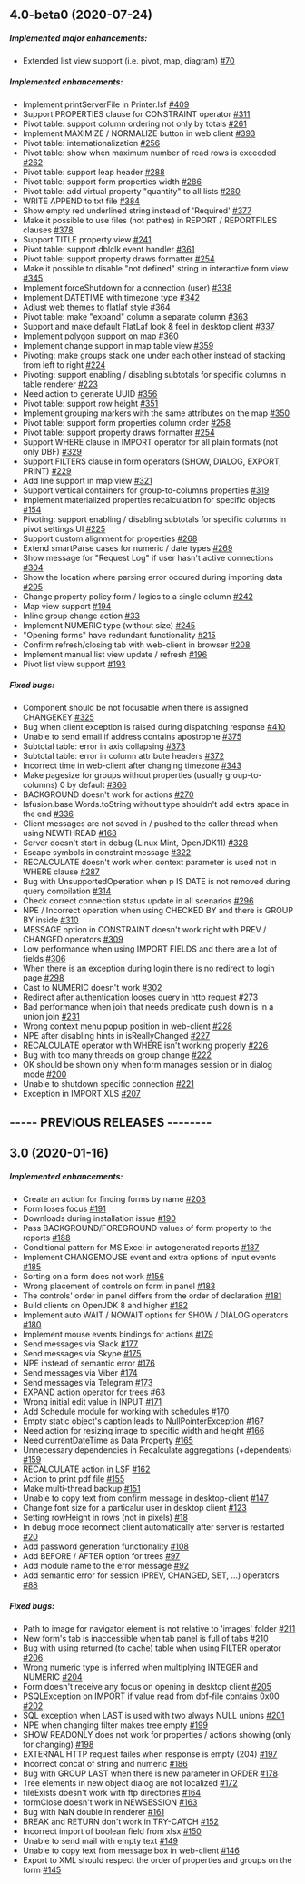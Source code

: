 ## 4.0-beta0 (2020-07-24)
##### Implemented major enhancements:
 - Extended list view support (i.e. pivot, map, diagram) [#70](https://github.com/lsfusion/platform/issues/70)
##### Implemented enhancements:
 - Implement printServerFile in Printer.lsf [#409](https://github.com/lsfusion/platform/issues/409)
 - Support PROPERTIES clause for CONSTRAINT operator [#311](https://github.com/lsfusion/platform/issues/311)
 - Pivot table: support column ordering not only by totals [#261](https://github.com/lsfusion/platform/issues/261)
 - Implement MAXIMIZE / NORMALIZE button in web client [#393](https://github.com/lsfusion/platform/issues/393)
 - Pivot table: internationalization [#256](https://github.com/lsfusion/platform/issues/256)
 - Pivot table: show when maximum number of read rows is exceeded [#262](https://github.com/lsfusion/platform/issues/262)
 - Pivot table: support leap header [#288](https://github.com/lsfusion/platform/issues/288)
 - Pivot table: support form properties width [#286](https://github.com/lsfusion/platform/issues/286)
 - Pivot table: add virtual property "quantity" to all lists [#260](https://github.com/lsfusion/platform/issues/260)
 - WRITE APPEND to txt file [#384](https://github.com/lsfusion/platform/issues/384)
 - Show empty red underlined string instead of 'Required' [#377](https://github.com/lsfusion/platform/issues/377)
 - Make it possible to use files (not pathes) in REPORT / REPORTFILES clauses [#378](https://github.com/lsfusion/platform/issues/378)
 - Support TITLE property view [#241](https://github.com/lsfusion/platform/issues/241)
 - Pivot table: support dblclk event handler [#361](https://github.com/lsfusion/platform/issues/361)
 - Pivot table: support property draws formatter [#254](https://github.com/lsfusion/platform/issues/254)
 - Make it possible to disable "not defined" string in interactive form view [#345](https://github.com/lsfusion/platform/issues/345)
 - Implement forceShutdown for a connection (user) [#338](https://github.com/lsfusion/platform/issues/338)
 - Implement DATETIME with timezone type [#342](https://github.com/lsfusion/platform/issues/342)
 - Adjust web themes to flatlaf style [#364](https://github.com/lsfusion/platform/issues/364)
 - Pivot table: make "expand" column a separate column [#363](https://github.com/lsfusion/platform/issues/363)
 - Support and make default FlatLaf look & feel in desktop client [#337](https://github.com/lsfusion/platform/issues/337)
 - Implement polygon support on map [#360](https://github.com/lsfusion/platform/issues/360)
 - Implement change support in map table view [#359](https://github.com/lsfusion/platform/issues/359)
 - Pivoting: make groups stack one under each other instead of stacking from left to right [#224](https://github.com/lsfusion/platform/issues/224)
 - Pivoting: support enabling / disabling subtotals for specific columns in table renderer  [#223](https://github.com/lsfusion/platform/issues/223)
 - Need action to generate UUID [#356](https://github.com/lsfusion/platform/issues/356)
 - Pivot table: support row height [#351](https://github.com/lsfusion/platform/issues/351)
 - Implement grouping markers with the same attributes on the map [#350](https://github.com/lsfusion/platform/issues/350)
 - Pivot table: support form properties column order  [#258](https://github.com/lsfusion/platform/issues/258)
 - Pivot table: support property draws formatter [#254](https://github.com/lsfusion/platform/issues/254)
 - Support WHERE clause in IMPORT operator for all plain formats (not only DBF) [#329](https://github.com/lsfusion/platform/issues/329)
 - Support FILTERS clause in form operators (SHOW, DIALOG, EXPORT, PRINT) [#229](https://github.com/lsfusion/platform/issues/229)
 - Add line support in map view [#321](https://github.com/lsfusion/platform/issues/321)
 - Support vertical containers for group-to-columns properties [#319](https://github.com/lsfusion/platform/issues/319)
 - Implement materialized properties recalculation for specific objects [#154](https://github.com/lsfusion/platform/issues/154)
 - Pivoting: support enabling / disabling subtotals for specific columns in pivot settings UI [#225](https://github.com/lsfusion/platform/issues/225)
 - Support custom alignment for properties [#268](https://github.com/lsfusion/platform/issues/268)
 - Extend smartParse cases for numeric / date types [#269](https://github.com/lsfusion/platform/issues/269)
 - Show message for "Request Log" if user hasn't active connections [#304](https://github.com/lsfusion/platform/issues/304)
 - Show the location where parsing error occured during importing data [#295](https://github.com/lsfusion/platform/issues/295)
 - Change property policy form / logics to a single column [#242](https://github.com/lsfusion/platform/issues/242)
 - Map view support [#194](https://github.com/lsfusion/platform/issues/194)
 - Inline group change action [#33](https://github.com/lsfusion/platform/issues/33)
 - Implement NUMERIC type (without size) [#245](https://github.com/lsfusion/platform/issues/245)
 - "Opening forms" have redundant functionality [#215](https://github.com/lsfusion/platform/issues/215)
 - Confirm refresh/closing tab with web-client  in browser [#208](https://github.com/lsfusion/platform/issues/208)
 - Implement manual list view update / refresh [#196](https://github.com/lsfusion/platform/issues/196)
 - Pivot list view support [#193](https://github.com/lsfusion/platform/issues/193)
##### Fixed bugs:
 - Component should be not focusable when there is assigned CHANGEKEY [#325](https://github.com/lsfusion/platform/issues/325)
 - Bug when client exception is raised during dispatching response [#410](https://github.com/lsfusion/platform/issues/410)
 - Unable to send email if address contains apostrophe [#375](https://github.com/lsfusion/platform/issues/375)
 - Subtotal table: error in axis collapsing [#373](https://github.com/lsfusion/platform/issues/373)
 - Subtotal table: error in column attribute headers [#372](https://github.com/lsfusion/platform/issues/372)
 - Incorrect time in web-client after changing timezone [#343](https://github.com/lsfusion/platform/issues/343)
 - Make pagesize for groups without properties (usually group-to-columns) 0 by default [#366](https://github.com/lsfusion/platform/issues/366)
 - BACKGROUND doesn't work for actions [#270](https://github.com/lsfusion/platform/issues/270)
 - lsfusion.base.Words.toString without type shouldn't add extra space in the end [#336](https://github.com/lsfusion/platform/issues/336)
 - Client messages are not saved in / pushed to the caller thread when using NEWTHREAD [#168](https://github.com/lsfusion/platform/issues/168)
 - Server doesn't start in debug (Linux Mint, OpenJDK11) [#328](https://github.com/lsfusion/platform/issues/328)
 - Escape symbols in constraint message [#322](https://github.com/lsfusion/platform/issues/322)
 - RECALCULATE doesn't work when context parameter is used not in WHERE clause [#287](https://github.com/lsfusion/platform/issues/287)
 - Bug with UnsupportedOperation when p IS DATE is not removed during query compilation [#314](https://github.com/lsfusion/platform/issues/314)
 - Check correct connection status update in all scenarios [#296](https://github.com/lsfusion/platform/issues/296)
 - NPE / Incorrect operation when using CHECKED BY and there is GROUP BY inside [#310](https://github.com/lsfusion/platform/issues/310)
 - MESSAGE option in CONSTRAINT doesn't work right with PREV / CHANGED operators [#309](https://github.com/lsfusion/platform/issues/309)
 - Low performance when using IMPORT FIELDS and there are a lot of fields [#306](https://github.com/lsfusion/platform/issues/306)
 - When there is an exception during login there is no redirect to login page [#298](https://github.com/lsfusion/platform/issues/298)
 - Cast to NUMERIC doesn't work [#302](https://github.com/lsfusion/platform/issues/302)
 - Redirect after authentication looses query in http request [#273](https://github.com/lsfusion/platform/issues/273)
 - Bad performance when join that needs predicate push down is in a union join  [#231](https://github.com/lsfusion/platform/issues/231)
 - Wrong context menu popup position in web-client [#228](https://github.com/lsfusion/platform/issues/228)
 - NPE after disabling hints in isReallyChanged [#227](https://github.com/lsfusion/platform/issues/227)
 - RECALCULATE operator with WHERE isn't working properly [#226](https://github.com/lsfusion/platform/issues/226)
 - Bug with too many threads on group change [#222](https://github.com/lsfusion/platform/issues/222)
 - OK should be shown only when form manages session or in dialog mode [#200](https://github.com/lsfusion/platform/issues/200)
 - Unable to shutdown specific connection [#221](https://github.com/lsfusion/platform/issues/221)
 - Exception in IMPORT XLS [#207](https://github.com/lsfusion/platform/issues/207)
## ----- PREVIOUS RELEASES --------
## 3.0 (2020-01-16)
##### Implemented enhancements:
 - Create an action for finding forms by name [#203](https://github.com/lsfusion/platform/issues/203)
 - Form loses focus [#191](https://github.com/lsfusion/platform/issues/191)
 - Downloads during installation issue [#190](https://github.com/lsfusion/platform/issues/190)
 - Pass BACKGROUND/FOREGROUND values of form property to the reports [#188](https://github.com/lsfusion/platform/issues/188)
 - Conditional pattern for MS Excel in autogenerated reports [#187](https://github.com/lsfusion/platform/issues/187)
 - Implement CHANGEMOUSE event and extra options of input events [#185](https://github.com/lsfusion/platform/issues/185)
 - Sorting on a form does not work [#156](https://github.com/lsfusion/platform/issues/156)
 - Wrong placement of controls on form in panel [#183](https://github.com/lsfusion/platform/issues/183)
 - The controls' order in panel differs from the order of declaration  [#181](https://github.com/lsfusion/platform/issues/181)
 - Build clients on OpenJDK 8 and higher [#182](https://github.com/lsfusion/platform/issues/182)
 - Implement auto WAIT / NOWAIT options for SHOW / DIALOG operators [#180](https://github.com/lsfusion/platform/issues/180)
 - Implement mouse events bindings for actions [#179](https://github.com/lsfusion/platform/issues/179)
 - Send messages via Slack [#177](https://github.com/lsfusion/platform/issues/177)
 - Send messages via Skype [#175](https://github.com/lsfusion/platform/issues/175)
 - NPE instead of semantic error [#176](https://github.com/lsfusion/platform/issues/176)
 - Send messages via Viber [#174](https://github.com/lsfusion/platform/issues/174)
 - Send messages via Telegram [#173](https://github.com/lsfusion/platform/issues/173)
 - EXPAND action operator for trees [#63](https://github.com/lsfusion/platform/issues/63)
 - Wrong initial edit value in INPUT [#171](https://github.com/lsfusion/platform/issues/171)
 - Add Schedule module for working with schedules [#170](https://github.com/lsfusion/platform/issues/170)
 - Empty static object's caption leads to NullPointerException  [#167](https://github.com/lsfusion/platform/issues/167)
 - Need action for resizing image to specific width and height [#166](https://github.com/lsfusion/platform/issues/166)
 - Need currentDateTime as Data Property [#165](https://github.com/lsfusion/platform/issues/165)
 - Unnecessary dependencies in Recalculate aggregations (+dependents) [#159](https://github.com/lsfusion/platform/issues/159)
 - RECALCULATE action in LSF [#162](https://github.com/lsfusion/platform/issues/162)
 - Action to print pdf file [#155](https://github.com/lsfusion/platform/issues/155)
 - Make multi-thread backup [#151](https://github.com/lsfusion/platform/issues/151)
 - Unable to copy text from confirm message in desktop-client [#147](https://github.com/lsfusion/platform/issues/147)
 - Change font size for a particalur user in desktop client [#123](https://github.com/lsfusion/platform/issues/123)
 - Setting rowHeight in rows (not in pixels) [#18](https://github.com/lsfusion/platform/issues/18)
 - In debug mode reconnect client automatically after server is restarted [#20](https://github.com/lsfusion/platform/issues/20)
 - Add password generation functionality [#108](https://github.com/lsfusion/platform/issues/108)
 - Add BEFORE / AFTER option for trees [#97](https://github.com/lsfusion/platform/issues/97)
 - Add module name to the error message [#92](https://github.com/lsfusion/platform/issues/92)
 - Add semantic error for session (PREV, CHANGED, SET, ...) operators [#88](https://github.com/lsfusion/platform/issues/88)
##### Fixed bugs:
 - Path to image for navigator element is not relative to 'images' folder [#211](https://github.com/lsfusion/platform/issues/211)
 - New form's tab is inaccessible when tab panel is full of tabs [#210](https://github.com/lsfusion/platform/issues/210)
 - Bug with using returned (to cache) table when using FILTER operator [#206](https://github.com/lsfusion/platform/issues/206)
 - Wrong numeric type is inferred when multiplying INTEGER and NUMERIC [#204](https://github.com/lsfusion/platform/issues/204)
 - Form doesn't receive any focus on opening in desktop client [#205](https://github.com/lsfusion/platform/issues/205)
 - PSQLException on IMPORT if value read from dbf-file contains 0x00 [#202](https://github.com/lsfusion/platform/issues/202)
 - SQL exception when LAST is used with two always NULL unions [#201](https://github.com/lsfusion/platform/issues/201)
 - NPE when changing filter makes tree empty  [#199](https://github.com/lsfusion/platform/issues/199)
 - SHOW READONLY does not work for properties / actions showing (only for changing) [#198](https://github.com/lsfusion/platform/issues/198)
 - EXTERNAL HTTP request failes when response is empty (204) [#197](https://github.com/lsfusion/platform/issues/197)
 - Incorrect concat of string and numeric [#186](https://github.com/lsfusion/platform/issues/186)
 - Bug with GROUP LAST when there is new parameter in ORDER [#178](https://github.com/lsfusion/platform/issues/178)
 - Tree elements in new object dialog are not localized [#172](https://github.com/lsfusion/platform/issues/172)
 - fileExists doesn't work with ftp directories [#164](https://github.com/lsfusion/platform/issues/164)
 - formClose doesn't work in NEWSESSION [#163](https://github.com/lsfusion/platform/issues/163)
 - Bug with NaN double in renderer [#161](https://github.com/lsfusion/platform/issues/161)
 - BREAK and RETURN don't work in TRY-CATCH [#152](https://github.com/lsfusion/platform/issues/152)
 - Incorrect import of boolean field from xlsx [#150](https://github.com/lsfusion/platform/issues/150)
 - Unable to send mail with empty text [#149](https://github.com/lsfusion/platform/issues/149)
 - Unable to copy text from message box in web-client [#146](https://github.com/lsfusion/platform/issues/146)
 - Export to XML should respect the order of properties and groups on the form [#145](https://github.com/lsfusion/platform/issues/145)
